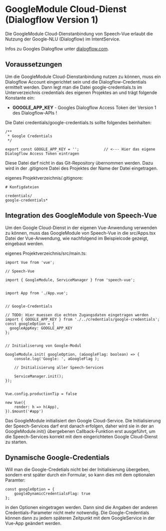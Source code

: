 # GoogleModule Cloud-Dienst (Dialogflow Version 1)

Die GoogleModule Cloud-Dienstanbindung von Speech-Vue erlaubt die Nutzung der Google-NLU (Dialogflow) im IntentService.

Infos zu Googles Dialogflow unter [dialogflow.com](https://dialogflow.com/).


## Voraussetzungen

Um die GoogleModule Cloud-Dienstanbindung nutzen zu können, muss ein Dialogflow Account eingerichtet sein und die Dialogflow-Credentials ermittelt werden. Dann legt man die Datei google-credentials.ts im Unterverzeichnis credentials des eigenen Projektes an und trägt folgende Konstante ein:

* **GOOGLE_APP_KEY** - Googles Dialogflow Access Token der Version 1 des Dialogflow-APIs !


Die Datei credentials/google-credentials.ts sollte folgendes beinhalten:

	/**
	 * Google Credentials
	 */
	
	export const GOOGLE_APP_KEY = ''; 			// <--- Hier das eigene Dialogflow Access Token eintragen
	

Diese Datei darf nicht in das Git-Repository übernommen werden. Dazu wird in der .gitignore Datei des Projektes der Name der Datei eingetragen.

eigenes Projektverzeichnis/.gitignore:
 
	# Konfigdateien

	credentials/
	google-credentials*


## Integration des GoogleModule von Speech-Vue

Um den Google Cloud-Dienst in der eigenen Vue-Anwendung verwenden zu können, muss das GoogleModule von Speech-Vue in die src/Apps.tsx Datei der Vue-Anwendung, wie nachfolgend im Beispielcode gezeigt, eingebaut werden.

eigenes Projektverzeichnis/src/main.ts:


	import Vue from 'vue';

	// Speech-Vue

	import { GoogleModule, ServiceManager } from 'speech-vue';


	import App from './App.vue';

	
	// Google-Credentials
	
	// TODO: Hier muessen die echten Zugangsdaten eingetragen werden
	import { GOOGLE_APP_KEY } from './../credentials/google-credentials';
	const googleOption = {
	  googleAppKey: GOOGLE_APP_KEY
	};
	
	
	// Initialiserung von Google-Modul

	GoogleModule.init( googleOption, (aGoogleFlag: boolean) => {
		console.log('Google: ', aGoogleFlag );        

		// Initialisierung aller Speech-Services

		ServiceManager.init();
	});


	Vue.config.productionTip = false

	new Vue({
		render: h => h(App),
	}).$mount('#app')


Das GoogleModule initialisiert den Google Cloud-Service. Die Initialisierung der Speech-Services darf erst danach erfolgen, daher wird sie in der an GoogleModule.init() übergebenen Callback-Funktion erst ausgeführt, um die Speech-Services korrekt mit dem eingerichteten Google Cloud-Dienst zu starten.


## Dynamische Google-Credentials

Will man die Google-Credetials nicht bei der Initialisierung übergeben, sondern erst später durch ein Formular, so kann dies mit dem optionalen Paramter:

	const googleOption = {
		googleDynamicCredentialsFlag: true
	};

in den Optionen eingetragen werden. Dann sind die Angaben der anderen Credentials-Parameter nicht mehr notwendig.
Die Google-Credentials können dann zu jedem späteren Zeitpunkt mit dem GoogleService in der Vue-App geändert werden.
